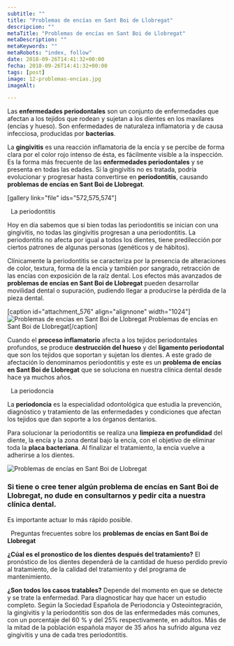 ```yaml
---
subtitle: ""
title: "Problemas de encías en Sant Boi de Llobregat"
descripcion: ""
metaTitle: "Problemas de encías en Sant Boi de Llobregat"
metaDescription: ""
metaKeywords: ""
metaRobots: "index, follow"
date: 2018-09-26T14:41:32+00:00
fecha: 2018-09-26T14:41:32+00:00
tags: [post]
image: 12-problemas-encias.jpg
imageAlt: 

---
```



Las **enfermedades periodontales** son un conjunto de enfermedades que afectan a los tejidos que rodean y sujetan a los dientes en los maxilares (encías y hueso). Son enfermedades de naturaleza inflamatoria y de causa infecciosa, producidas por **bacterias**.

La **gingivitis** es una reacción inflamatoria de la encía y se percibe de forma clara por el color rojo intenso de ésta, es fácilmente visible a la inspección. Es la forma más frecuente de las **enfermedades periodontales** y se presenta en todas las edades. Si la gingivitis no es tratada, podría evolucionar y progresar hasta convertirse en **periodontitis**, causando **problemas de encías en Sant Boi de Llobregat**.

[gallery link="file" ids="572,575,574"]

 
La periodontitis


Hoy en día sabemos que si bien todas las periodontitis se inician con una gingivitis, no todas las gingivitis progresan a una periodontitis. La periodontitis no afecta por igual a todos los dientes, tiene predilección por ciertos patrones de algunas personas (genéticos y de hábitos).

Clínicamente la periodontitis se caracteriza por la presencia de alteraciones de color, textura, forma de la encía y también por sangrado, retracción de las encías con exposición de la raíz dental. Los efectos más avanzados de **problemas de encías en Sant Boi de Llobregat** pueden desarrollar movilidad dental o supuración, pudiendo llegar a producirse la pérdida de la pieza dental.

[caption id="attachment\_576" align="alignnone" width="1024"]![Problemas de encías en Sant Boi de Llobregat](https://centredentalbaste.com/wp-content/uploads/2018/09/encias-retraccion-1024x600.jpg) Problemas de encías en Sant Boi de Llobregat[/caption]

Cuando el **proceso inflamatorio** afecta a los tejidos periodontales profundos, se produce **destrucción del hueso** y del **ligamento periodontal** que son los tejidos que soportan y sujetan los dientes. A este grado de afectación lo denominamos periodontitis y este es un **problema de encías en Sant Boi de Llobregat** que se soluciona en nuestra clínica dental desde hace ya muchos años.

 
La periodoncia


La **periodoncia** es la especialidad odontológica que estudia la prevención, diagnóstico y tratamiento de las enfermedades y condiciones que afectan los tejidos que dan soporte a los órganos dentarios.

Para solucionar la periodontitis se realiza una **limpieza en profundidad** del diente, la encía y la zona dental bajo la encía, con el objetivo de eliminar toda la **placa bacteriana**. Al finalizar el tratamiento, la encía vuelve a adherirse a los dientes.

![Problemas de encías en Sant Boi de Llobregat](https://centredentalbaste.com/wp-content/uploads/2018/09/encias-periodoncia-1024x600.jpg)
### Si tiene o cree tener algún problema de encías en Sant Boi de Llobregat, no dude en consultarnos y pedir cita a nuestra clínica dental.
Es importante actuar lo más rápido posible.


 
Preguntas frecuentes sobre los **problemas de encías en Sant Boi de Llobregat**


**¿Cúal es el pronostico de los dientes después del tratamiento?**
El pronóstico de los dientes dependerá de la cantidad de hueso perdido previo al tratamiento, de la calidad del tratamiento y del programa de mantenimiento.

**¿Son todos los casos tratables?**
Depende del momento en que se detecte y se trate la enfermedad. Para diagnosticar hay que hacer un estudio completo.
Según la Sociedad Española de Periodoncia y Osteointegración, la gingivitis y la periodontitis son dos de las enfermedades más comunes, con un porcentaje del 60 % y del 25% respectivamente, en adultos. Más de la mitad de la población española mayor de 35 años ha sufrido alguna vez gingivitis y una de cada tres periodontitis.
